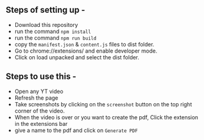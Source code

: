 ## Steps of setting up - 

- Download this repository
- run the command `npm install`
- run the command `npm run build`
- copy the `manifest.json` & `content.js` files to dist folder.
- Go to chrome://extensions/ and enable developer mode.
- Click on load unpacked and select the dist folder.


## Steps to use this - 
- Open any YT video
- Refresh the page
- Take screenshots by clicking on the `screenshot` button on the top right corner of the video.
- When the video is over or you want to create the pdf, Click the extension in the extensions bar
- give a name to the pdf and click on `Generate PDF`